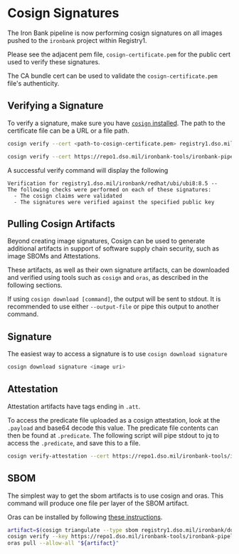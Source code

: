 # Cosign Signatures

The Iron Bank pipeline is now performing cosign signatures on all images pushed to the `ironbank` project within Registry1.

Please see the adjacent pem file, `cosign-certificate.pem` for the public cert used to verify these signatures.

The CA bundle cert can be used to validate the `cosign-certificate.pem` file's authenticity.

## Verifying a Signature

To verify a signature, make sure you have [`cosign` installed](https://github.com/sigstore/cosign#installation).
The path to the certificate file can be a URL or a file path.

```bash
cosign verify --cert <path-to-cosign-certificate.pem> registry1.dso.mil/ironbank/redhat/ubi/ubi8:8.5
```

```bash
cosign verify --cert https://repo1.dso.mil/ironbank-tools/ironbank-pipeline/-/raw/master/scripts/cosign/cosign-certificate.pem registry1.dso.mil/ironbank/redhat/ubi/ubi8:8.5
```

A successful verify command will display the following

```log
Verification for registry1.dso.mil/ironbank/redhat/ubi/ubi8:8.5 --
The following checks were performed on each of these signatures:
  - The cosign claims were validated
  - The signatures were verified against the specified public key
```

## Pulling Cosign Artifacts

Beyond creating image signatures, Cosign can be used to generate additional artifacts in support of software supply chain security, such as image SBOMs and Attestations.

These artifacts, as well as their own signature artifacts, can be downloaded and verified using tools such as `cosign` and `oras`, as described in the following sections.

If using `cosign download [command]`, the output will be sent to stdout.
It is recommended to use either `--output-file` or pipe this output to another command.

## Signature

The easiest way to access a signature is to use `cosign download signature`

```bash
cosign download signature <image uri>
```

## Attestation

Attestation artifacts have tags ending in `.att`.

To access the predicate file uploaded as a cosign attestation, look at the `.payload` and base64 decode this value.
The predicate file contents can then be found at `.predicate`.
The following script will pipe stdout to jq to access the `.predicate`, and save this to a file.

```bash
cosign verify-attestation --cert https://repo1.dso.mil/ironbank-tools/ironbank-pipeline/-/raw/master/scripts/cosign/cosign-certificate.pem registry1.dso.mil/ironbank/docker/scratch:ironbank | jq '.payload | @base64d | fromjson | .predicate'
```

## SBOM

The simplest way to get the sbom artifacts is to use cosign and oras.
This command will produce one file per layer of the SBOM artifact.

Oras can be installed by following [these instructions](https://oras.land/cli/).

```bash
artifact=$(cosign triangulate --type sbom registry1.dso.mil/ironbank/docker/scratch:ironbank)
cosign verify --key https://repo1.dso.mil/ironbank-tools/ironbank-pipeline/-/raw/master/scripts/cosign/cosign-certificate.pem "${artifact}"
oras pull --allow-all "${artifact}"
```

